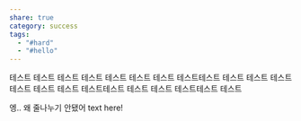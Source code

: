 ```yaml
---
share: true
category: success
tags:
  - "#hard"
  - "#hello"
---
```

테스트 테스트 
테스트 테스트
테스트 테스트
테스트 테스트테스트 테스트
테스트 테스트
테스트 테스트
테스트 테스트테스트 테스트
테스트 테스트테스트 테스트

엥.. 왜 줄나누기 안됐어
 text here!